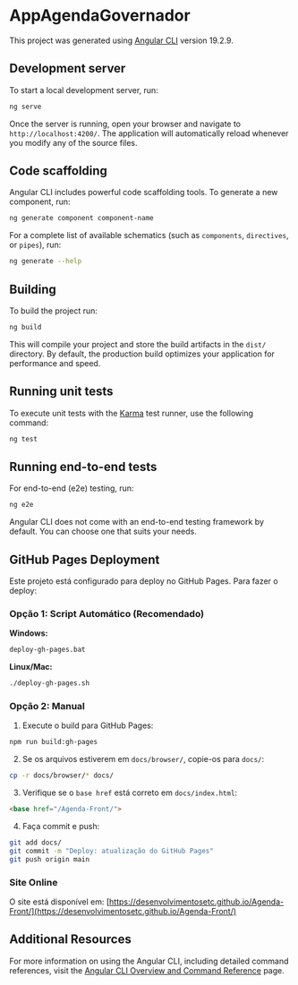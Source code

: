 # AppAgendaGovernador

This project was generated using [Angular CLI](https://github.com/angular/angular-cli) version 19.2.9.

## Development server

To start a local development server, run:

```bash
ng serve
```

Once the server is running, open your browser and navigate to `http://localhost:4200/`. The application will automatically reload whenever you modify any of the source files.

## Code scaffolding

Angular CLI includes powerful code scaffolding tools. To generate a new component, run:

```bash
ng generate component component-name
```

For a complete list of available schematics (such as `components`, `directives`, or `pipes`), run:

```bash
ng generate --help
```

## Building

To build the project run:

```bash
ng build
```

This will compile your project and store the build artifacts in the `dist/` directory. By default, the production build optimizes your application for performance and speed.

## Running unit tests

To execute unit tests with the [Karma](https://karma-runner.github.io) test runner, use the following command:

```bash
ng test
```

## Running end-to-end tests

For end-to-end (e2e) testing, run:

```bash
ng e2e
```

Angular CLI does not come with an end-to-end testing framework by default. You can choose one that suits your needs.

## GitHub Pages Deployment

Este projeto está configurado para deploy no GitHub Pages. Para fazer o deploy:

### Opção 1: Script Automático (Recomendado)

**Windows:**
```bash
deploy-gh-pages.bat
```

**Linux/Mac:**
```bash
./deploy-gh-pages.sh
```

### Opção 2: Manual

1. Execute o build para GitHub Pages:
```bash
npm run build:gh-pages
```

2. Se os arquivos estiverem em `docs/browser/`, copie-os para `docs/`:
```bash
cp -r docs/browser/* docs/
```

3. Verifique se o `base href` está correto em `docs/index.html`:
```html
<base href="/Agenda-Front/">
```

4. Faça commit e push:
```bash
git add docs/
git commit -m "Deploy: atualização do GitHub Pages"
git push origin main
```

### Site Online

O site está disponível em: [https://desenvolvimentosetc.github.io/Agenda-Front/](https://desenvolvimentosetc.github.io/Agenda-Front/)

## Additional Resources

For more information on using the Angular CLI, including detailed command references, visit the [Angular CLI Overview and Command Reference](https://angular.dev/tools/cli) page.
